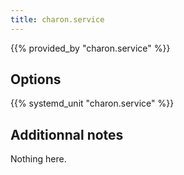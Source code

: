 ```yaml
---
title: charon.service
---
```


{{% provided_by "charon.service" %}}

## Options

{{% systemd_unit "charon.service" %}}

## Additionnal notes

Nothing here.